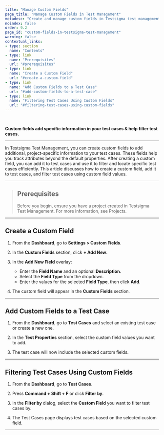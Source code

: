 ```yaml
---
title: "Manage Custom Fields"
page_title: "Manage Custom Fields in Test Management"
metadesc: "Create and manage custom fields in Testsigma test management to add specific details/additional details and filter tests efficiently in your test management workflow"
noindex: false
order: 9.2
page_id: "custom-fields-in-testsigma-test-management"
warning: false
contextual_links:
- type: section
  name: "Contents"
- type: link
  name: "Prerequisites"
  url: "#prerequisites"
- type: link
  name: "Create a Custom Field"
  url: "#create-a-custom-field"
- type: link
  name: "Add Custom Fields to a Test Case"
  url: "#add-custom-fields-to-a-test-case"
- type: link
  name: "Filtering Test Cases Using Custom Fields"
  url: "#filtering-test-cases-using-custom-fields"
---
```


<br>

**Custom fields add specific information in your test cases & help filter test cases.**

---

In Testsigma Test Management, you can create custom fields to add additional, project-specific information to your test cases. These fields help you track attributes beyond the default properties. After creating a custom field, you can add it to test cases and use it to filter and locate specific test cases efficiently. This article discusses how to create a custom field, add it to test cases, and filter test cases using custom field values.

---

> ## **Prerequisites**
> 
> Before you begin, ensure you have a project created in Testsigma Test Management. For more information, see Projects. 

---

## **Create a Custom Field**

1. From the **Dashboard**, go to **Settings > Custom Fields**.

2. In the **Custom Fields** section, click **+ Add New**.

3. In the **Add New Field** overlay:
   - Enter the **Field Name** and an optional **Description**.
   - Select the **Field Type** from the dropdown.
   - Enter the values for the selected **Field Type**, then click **Add**.

4. The custom field will appear in the **Custom Fields** section. 

---

## **Add Custom Fields to a Test Case**

1. From the **Dashboard**, go to **Test Cases** and select an existing test case or create a new one.

2. In the **Test Properties** section, select the custom field values you want to add.

3. The test case will now include the selected custom fields.

---

## **Filtering Test Cases Using Custom Fields**

1. From the **Dashboard**, go to **Test Cases**. 

2. Press **Command + Shift + F** or click **Filter by**.

3. In the **Filter by** dialog, select the **Custom Field** you want to filter test cases by.

4. The Test Cases page displays test cases based on the selected custom field.

---